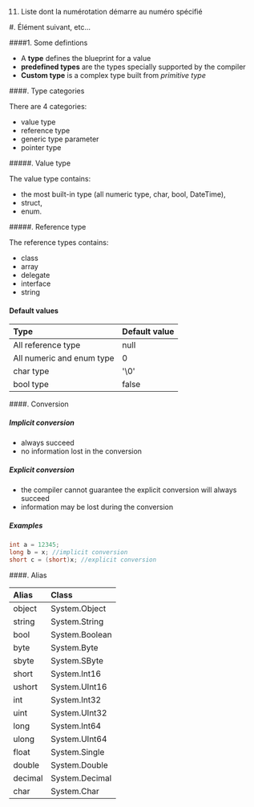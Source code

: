 11. Liste dont la numérotation démarre au numéro spécifié

#.  Élément suivant, etc...

####1. Some defintions
- A __type__ defines the blueprint for a value
- __predefined types__ are the types specially supported by the compiler
- __Custom type__ is a complex type built from _primitive type_

####. Type categories

There are 4 categories:
- value type
- reference type
- generic type parameter
- pointer type

#####. Value type

The value type contains:
- the most built-in type (all numeric type, char, bool, DateTime),
- struct, 
- enum.

#####. Reference type

The reference types contains:
- class
- array
- delegate
- interface
- string

#### Default values

|Type | Default value |
|:----|:--------------|
| All reference type | null |
| All numeric and enum type | 0 |
| char type | '\0' |
| bool type | false |

####. Conversion

##### Implicit conversion
- always succeed
- no information lost in the conversion

##### Explicit conversion
- the compiler cannot guarantee the explicit conversion will always succeed
- information may be lost during the conversion

##### Examples

```cs
int a = 12345;
long b = x; //implicit conversion
short c = (short)x; //explicit conversion
```

####. Alias


| Alias   | Class            |
|:------- |:---------------- |
|object   | System.Object    |
|string   | System.String    |
|bool     | System.Boolean   |
|byte     | System.Byte      |
|sbyte    | System.SByte     |
|short    | System.Int16     |
|ushort   | System.UInt16    |
|int      | System.Int32     |
|uint     | System.UInt32    |
|long     | System.Int64     |
|ulong    | System.UInt64    |
|float    | System.Single    |
|double   | System.Double    |
|decimal  | System.Decimal   |
|char     | System.Char      |
